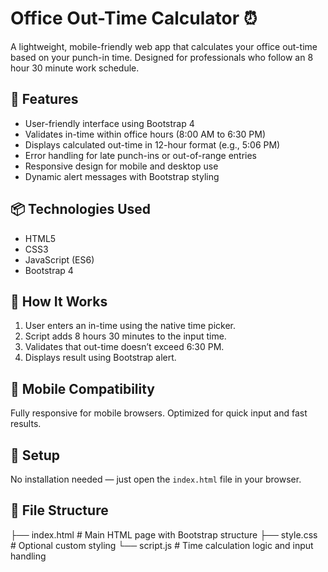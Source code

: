 # Office Out-Time Calculator ⏰

A lightweight, mobile-friendly web app that calculates your office out-time based on your punch-in time. Designed for professionals who follow an 8 hour 30 minute work schedule.

## 🚀 Features

- User-friendly interface using Bootstrap 4
- Validates in-time within office hours (8:00 AM to 6:30 PM)
- Displays calculated out-time in 12-hour format (e.g., 5:06 PM)
- Error handling for late punch-ins or out-of-range entries
- Responsive design for mobile and desktop use
- Dynamic alert messages with Bootstrap styling

## 📦 Technologies Used

- HTML5
- CSS3
- JavaScript (ES6)
- Bootstrap 4

## 🧮 How It Works

1. User enters an in-time using the native time picker.
2. Script adds 8 hours 30 minutes to the input time.
3. Validates that out-time doesn’t exceed 6:30 PM.
4. Displays result using Bootstrap alert.

## 📱 Mobile Compatibility

Fully responsive for mobile browsers. Optimized for quick input and fast results.

## 🔧 Setup

No installation needed — just open the `index.html` file in your browser.

## 📁 File Structure
├── index.html       # Main HTML page with Bootstrap structure
├── style.css        # Optional custom styling
└── script.js        # Time calculation logic and input handling
